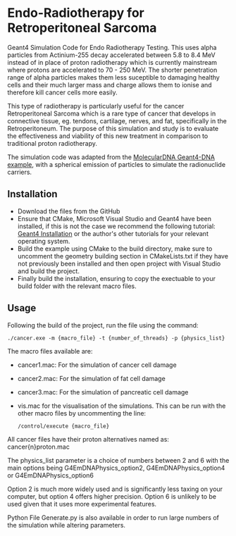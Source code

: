 # Endo-Radiotherapy for Retroperitoneal Sarcoma

Geant4 Simulation Code for Endo Radiotherapy Testing. This uses alpha particles from Actinium-255 decay accelerated between 5.8 to 8.4 MeV instead of in place of proton radiotherapy which is currently mainstream where protons are accelerated to 70 - 250 MeV. The shorter penetration range of alpha particles makes them less suceptible to damaging healthy cells and their much larger mass and charge allows them to ionise and therefore kill cancer cells more easily. 

This type of radiotherapy is particularly useful for the cancer Retroperitoneal Sarcoma which is a rare type of cancer that develops in connective tissue, eg. tendons, cartilage, nerves, and fat, specifically in the Retroperitoneum. The purpose of this simulation and study is to evaluate the effectiveness and viability of this new treatment in comparison to traditional proton radiotherapy. 

The simulation code was adapted from the [MolecularDNA Geant4-DNA example](https://geant4-dna.github.io/molecular-docs/), with a spherical emission of particles to simulate the radionuclide carriers. 

## Installation
 
- Download the files from the GitHub
- Ensure that CMake, Microsoft Visual Studio and Geant4 have been installed, if this is not the case we recommend the following tutorial: [Geant4 Installation](https://youtu.be/GykiM1lPON4?si=QznL75Rlii4i8V60) or the author's other tutorials for your relevant operating system.
- Build the example using CMake to the build directory, make sure to uncomment the geometry building section in CMakeLists.txt if they have not previously been installed and then open project with Visual Studio and build the project.
- Finally build the installation, ensuring to copy the exectuable to your build folder with the relevant macro files.

## Usage

Following the build of the project, run the file using the command:

    ./cancer.exe -m {macro_file} -t {number_of_threads} -p {physics_list}

The macro files available are:
- cancer1.mac: For the simulation of cancer cell damage
- cancer2.mac: For the simulation of fat cell damage
- cancer3.mac: For the simulation of pancreatic cell damage
- vis.mac for the visualisation of the simulations. This can be run with the other macro files by uncommenting the line:
  
      /control/execute {macro_file}

All cancer files have their proton alternatives named as: cancer{n}proton.mac

The physics_list parameter is a choice of numbers between 2 and 6 with the main options being G4EmDNAPhysics_option2, G4EmDNAPhysics_option4 or G4EmDNAPhysics_option6

Option 2 is much more widely used and is significantly less taxing on your computer, but option 4 offers higher precision. Option 6 is unlikely to be used given that it uses more experimental features. 

Python File Generate.py is also available in order to run large numbers of the simulation while altering parameters. 
